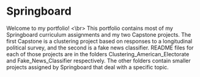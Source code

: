 # Springboard

Welcome to my portfolio! <\br>
This portfolio contains most of my Springboard curriculum assignments and my two Capstone projects. The first Capstone is a clustering project based on responses to a longitudinal political survey, and the second is a fake news classifier. README files for each of those projects are in the folders Clustering_American_Electorate and Fake_News_Classifier respectively. The other folders contain smaller projects assigned by Springboard that deal with a specific topic. 
